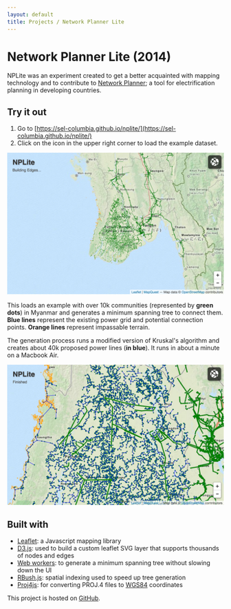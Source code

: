 ```yaml
---
layout: default
title: Projects / Network Planner Lite
---
```



# Network Planner Lite (2014)

NPLite was an experiment created to get a better acquainted with mapping technology and to contribute to [Network Planner](http://networkplanner.modilabs.org/); a tool for electrification planning in developing countries.

## Try it out

1. Go to [https://sel-columbia.github.io/nplite/](https://sel-columbia.github.io/nplite/)
2. Click on the icon in the upper right corner to load the example dataset.

![building edges](/images/projects_nplite1.png)

This loads an example with over 10k communities (represented by **green dots**) in Myanmar and generates a minimum spanning tree to connect them. **Blue lines** represent the existing power grid and potential connection points. **Orange lines** represent impassable terrain.

The generation process runs a modified version of Kruskal's algorithm and creates about 40k proposed power lines (**in blue**). It runs in about a minute on a Macbook Air.

![Finished building network](/images/projects_nplite2.png)


## Built with

- [Leaflet](http://leafletjs.com/): a Javascript mapping library
- [D3.js](http://d3js.org/): used to build a custom leaflet SVG layer that supports thousands of nodes and edges
- [Web workers](https://developer.mozilla.org/en-US/docs/Web/API/Web_Workers_API/Using_web_workers): to generate a minimum spanning tree without slowing down the UI
- [RBush.js](https://github.com/mourner/rbush): spatial indexing used to speed up tree generation
- [Proj4js](http://proj4js.org/): for converting PROJ.4 files to [WGS84](https://en.wikipedia.org/wiki/World_Geodetic_System#A_new_World_Geodetic_System:_WGS_84) coordinates

This project is hosted on [GitHub](https://github.com/SEL-Columbia/nplite).
